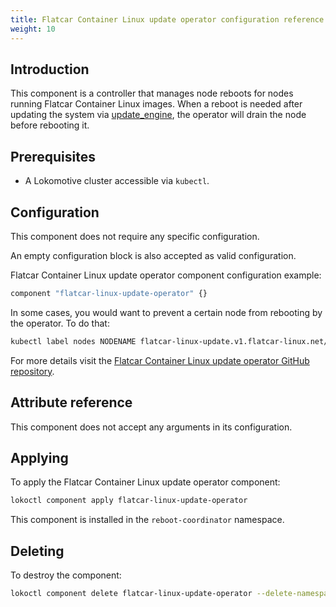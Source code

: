 ```yaml
---
title: Flatcar Container Linux update operator configuration reference for Lokomotive
weight: 10
---
```


## Introduction

This component is a controller that manages node reboots for nodes running Flatcar Container Linux
images. When a reboot is needed after updating the system via
[update_engine](https://github.com/coreos/update_engine), the operator will drain the node before
rebooting it.


## Prerequisites

* A Lokomotive cluster accessible via `kubectl`.

## Configuration

This component does not require any specific configuration.

An empty configuration block is also accepted as valid configuration.

Flatcar Container Linux update operator component configuration example:

```tf
component "flatcar-linux-update-operator" {}
```

In some cases, you would want to prevent a certain node from rebooting by the operator. To do that:

```bash
kubectl label nodes NODENAME flatcar-linux-update.v1.flatcar-linux.net/reboot-pause=true
```

For more details visit the [Flatcar Container Linux update operator GitHub
repository](https://github.com/kinvolk/flatcar-linux-update-operator).

## Attribute reference

This component does not accept any arguments in its configuration.

## Applying

To apply the Flatcar Container Linux update operator component:

```bash
lokoctl component apply flatcar-linux-update-operator
```

This component is installed in the `reboot-coordinator` namespace.

## Deleting

To destroy the component:

```bash
lokoctl component delete flatcar-linux-update-operator --delete-namespace
```
